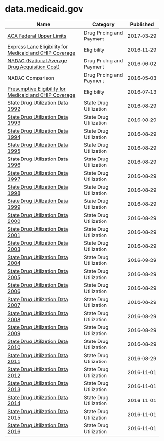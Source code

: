# data.medicaid.gov

Name | Category | Published
---- | -------- | ---------
[ACA Federal Upper Limits](../datasets/yns6-zx8k.md) | Drug Pricing and Payment | 2017&#x2011;03&#x2011;29
[Express Lane Eligibility for Medicaid and CHIP Coverage](../datasets/8vcd-dnq9.md) | Eligibility | 2016&#x2011;11&#x2011;29
[NADAC (National Average Drug Acquisition Cost)](../datasets/a4y5-998d.md) | Drug Pricing and Payment | 2016&#x2011;06&#x2011;02
[NADAC Comparison](../datasets/6gk3-9bxc.md) | Drug Pricing and Payment | 2016&#x2011;05&#x2011;03
[Presumptive Eligibility for Medicaid and CHIP Coverage](../datasets/xjuw-wgmy.md) | Eligibility | 2016&#x2011;07&#x2011;13
[State Drug Utilization Data 1992](../datasets/agzs-hwsn.md) | State Drug Utilization | 2016&#x2011;08&#x2011;29
[State Drug Utilization Data 1993](../datasets/iu8s-z84j.md) | State Drug Utilization | 2016&#x2011;08&#x2011;29
[State Drug Utilization Data 1994](../datasets/8uti-96dw.md) | State Drug Utilization | 2016&#x2011;08&#x2011;29
[State Drug Utilization Data 1995](../datasets/v83u-wwk3.md) | State Drug Utilization | 2016&#x2011;08&#x2011;29
[State Drug Utilization Data 1996](../datasets/jqjw-uby8.md) | State Drug Utilization | 2016&#x2011;08&#x2011;29
[State Drug Utilization Data 1997](../datasets/c7wf-ku3w.md) | State Drug Utilization | 2016&#x2011;08&#x2011;29
[State Drug Utilization Data 1998](../datasets/ykva-ug36.md) | State Drug Utilization | 2016&#x2011;08&#x2011;29
[State Drug Utilization Data 1999](../datasets/vhg8-v7wa.md) | State Drug Utilization | 2016&#x2011;08&#x2011;29
[State Drug Utilization Data 2000](../datasets/78qv-c4cn.md) | State Drug Utilization | 2016&#x2011;08&#x2011;29
[State Drug Utilization Data 2001](../datasets/t5ct-xf3k.md) | State Drug Utilization | 2016&#x2011;08&#x2011;29
[State Drug Utilization Data 2003](../datasets/66gr-qxnr.md) | State Drug Utilization | 2016&#x2011;08&#x2011;29
[State Drug Utilization Data 2004](../datasets/rn2y-fgjb.md) | State Drug Utilization | 2016&#x2011;08&#x2011;29
[State Drug Utilization Data 2005](../datasets/ezjn-vqh8.md) | State Drug Utilization | 2016&#x2011;08&#x2011;29
[State Drug Utilization Data 2006](../datasets/e7is-4a3j.md) | State Drug Utilization | 2016&#x2011;08&#x2011;29
[State Drug Utilization Data 2007](../datasets/q947-frj2.md) | State Drug Utilization | 2016&#x2011;08&#x2011;29
[State Drug Utilization Data 2008](../datasets/ny8j-2ymd.md) | State Drug Utilization | 2016&#x2011;08&#x2011;29
[State Drug Utilization Data 2009](../datasets/fhmx-iqs3.md) | State Drug Utilization | 2016&#x2011;08&#x2011;29
[State Drug Utilization Data 2010](../datasets/mmgn-kvy5.md) | State Drug Utilization | 2016&#x2011;08&#x2011;29
[State Drug Utilization Data 2011](../datasets/ra84-ffhc.md) | State Drug Utilization | 2016&#x2011;08&#x2011;29
[State Drug Utilization Data 2012](../datasets/yi2j-kk5z.md) | State Drug Utilization | 2016&#x2011;11&#x2011;01
[State Drug Utilization Data 2013](../datasets/rkct-3tm8.md) | State Drug Utilization | 2016&#x2011;11&#x2011;01
[State Drug Utilization Data 2014](../datasets/955u-9h9g.md) | State Drug Utilization | 2016&#x2011;11&#x2011;01
[State Drug Utilization Data 2015](../datasets/ju2h-vcgs.md) | State Drug Utilization | 2016&#x2011;11&#x2011;01
[State Drug Utilization Data 2016](../datasets/3v6v-qk5s.md) | State Drug Utilization | 2016&#x2011;11&#x2011;01

